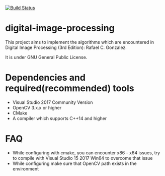 [![Build Status](https://travis-ci.org/OzanCansel/digital-image-processing.svg?branch=master)](https://travis-ci.org/OzanCansel/digital-image-processing)
# digital-image-processing

This project aims to implement the algorithms which are encountered in Digital Image Processing (3rd Edition): Rafael C. Gonzalez.

It is under GNU General Public License.

# Dependencies and required(recommended) tools
- Visual Studio 2017 Community Version
- OpenCV 3.x.x or higher
- CMake
- A compiler which supports C++14 and higher

# FAQ
- While configuring with cmake, you can encounter x86 - x64 issues, try to compile with Visual Studio 15 2017 Win64 to overcome that issue
- While configuring make sure that OpenCV path exists in the environment
